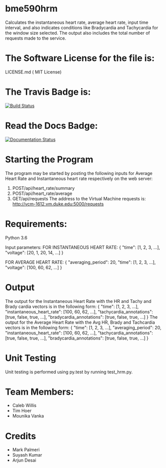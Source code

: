 # bme590hrm 
Calculates the instantaneous heart rate, average heart rate, input time interval, and also indicates conditions like Bradycardia and Tachycardia for the window size selected.
The output also includes the total number of requests made to the service.


The Software License for the file is:
=========
LICENSE.md ( MIT License)

The Travis Badge is:
=========
[![Build Status](https://travis-ci.org/MounikaVanka/bme590hrm.svg?branch=master)](https://travis-ci.org/MounikaVanka/bme590hrm)

Read the Docs Badge:
=========
<a href='http://bmehrmproject.readthedocs.io/en/latest/?badge=latest'>
    <img src='https://readthedocs.org/projects/bmehrmproject/badge/?version=latest' alt='Documentation Status' />
</a>   


Starting the Program
=========
The program may be started by posting the following inputs for Average Heart Rate and Instantaneous heart rate respectively on the web server:
1. POST/api/heart_rate/summary
2. POST/api/heart_rate/average
3. GET/api/requests
The address to the Virtual Machine requests is:
http://vcm-1612.vm.duke.edu:5000/requests


Requirements:
=========
Python 3.6

Input parameters:
FOR INSTANTANEOUS HEART RATE:
{ 
    "time": [1, 2, 3, ...],
    "voltage": [20, 1, 20, 14, ...]
}

FOR AVERAGE HEART RATE:
{
    "averaging_period": 20,
    "time": [1, 2, 3, ...],
    "voltage": [100, 60, 62, ...]
}
  


Output
=========
The output for the Instantaneous Heart Rate with the HR and Tachy and Brady cardia vectors is in the following form:
{ 
    "time": [1, 2, 3, ...],
    "instantaneous_heart_rate": [100, 60, 62, ...],
    "tachycardia_annotations": [true, false, true, ...],
    "bradycardia_annotations": [true, false, true, ...]
}
The output for the Average Heart Rate with the Avg HR, Brady and Tachcardia vectors is in the following form:
{ 
    "time": [1, 2, 3, ...],
    "averaging_period": 20,
    "instantaneous_heart_rate": [100, 60, 62, ...],
    "tachycardia_annotations": [true, false, true, ...],
    "bradycardia_annotations": [true, false, true, ...]
}



Unit Testing
=========
Unit testing is performed using py.test by running test_hrm.py.

Team Members:
======
+ Caleb Willis
+ Tim Hoer
+ Mounika Vanka


Credits
=======
* Mark Palmeri
* Suyash Kumar
* Arjun Desai


